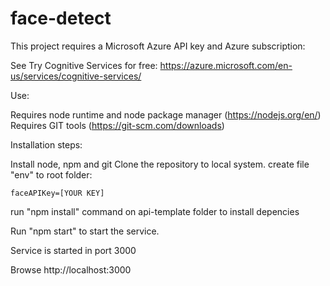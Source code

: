 # face-detect

This project requires a Microsoft Azure API key and Azure subscription:

See Try Cognitive Services for free:
https://azure.microsoft.com/en-us/services/cognitive-services/

Use:

Requires node runtime and node package manager (https://nodejs.org/en/) Requires GIT tools (https://git-scm.com/downloads)

Installation steps:

Install node, npm and git
Clone the repository to local system.
create file "env" to root folder:

```
faceAPIKey=[YOUR KEY]
```

run "npm install" command on api-template folder to install depencies

Run "npm start" to start the service.

Service is started in port 3000

Browse http://localhost:3000


